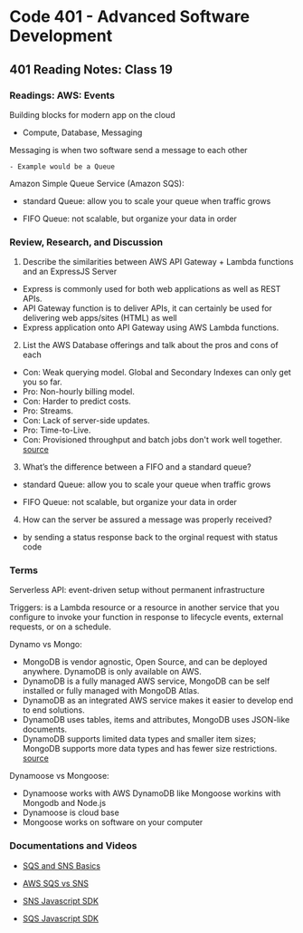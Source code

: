 # Code 401 - Advanced Software Development

## 401 Reading Notes: Class 19

### Readings: AWS: Events

Building blocks for  modern app on the cloud  
  - Compute, Database, Messaging

  Messaging is when two software send a message to each other
    
    - Example would be a Queue
    
Amazon Simple Queue Service (Amazon SQS): 

- standard Queue: allow you to scale your queue when traffic grows

- FIFO Queue: not scalable, but organize your data in order

### Review, Research, and Discussion

1. Describe the similarities between AWS API Gateway + Lambda functions and an ExpressJS Server 

  - Express is commonly used for both web applications as well as REST APIs.
  - API Gateway function is to deliver APIs, it can certainly be used for delivering web apps/sites (HTML) as well
  - Express application onto API Gateway using AWS Lambda functions.

2. List the AWS Database offerings and talk about the pros and cons of each
  - Con: Weak querying model. Global and Secondary Indexes can only get you so far.
  - Pro: Non-hourly billing model.
  - Con: Harder to predict costs. 
  - Pro: Streams. 
  - Con: Lack of server-side updates. 
  - Pro: Time-to-Live. 
  - Con: Provisioned throughput and batch jobs don't work well together. 
    [source](https://matthewbonig.com/2019/06/28/dynamodb-pros-cons/)

3. What’s the difference between a FIFO and a standard queue?

  - standard Queue: allow you to scale your queue when traffic grows

  - FIFO Queue: not scalable, but organize your data in order

4. How can the server be assured a message was properly received?

  - by sending a status response back to the orginal request with status code 

### Terms

Serverless API: event-​driven setup without permanent infrastructure

Triggers: is a Lambda resource or a resource in another service that you configure to invoke your function in response to lifecycle events, external requests, or on a schedule. 

Dynamo vs Mongo: 
- MongoDB is vendor agnostic, Open Source, and can be deployed anywhere. DynamoDB is only available on AWS.
- DynamoDB is a fully managed AWS service, MongoDB can be self installed or fully managed with MongoDB Atlas.
- DynamoDB as an integrated AWS service makes it easier to develop end to end solutions.
- DynamoDB uses tables, items and attributes, MongoDB uses JSON-like documents.
- DynamoDB supports limited data types and smaller item sizes; MongoDB supports more data types and has fewer size restrictions. [source](https://www.xplenty.com/blog/dynamodb-vs-mongodb-differences/)

Dynamoose vs Mongoose: 
- Dynamoose works with AWS DynamoDB like Mongoose workins with Mongodb and Node.js
- Dynamoose is cloud base 
- Mongoose works on software on your computer

### Documentations and Videos

- [SQS and SNS Basics](https://www.youtube.com/watch?v=UesxWuZMZqI)

- [AWS SQS vs SNS](https://medium.com/awesome-cloud/aws-difference-between-sqs-and-sns-61a397bf76c5)

- [SNS Javascript SDK](https://docs.aws.amazon.com/AWSJavaScriptSDK/latest/AWS/SNS.html)

- [SQS Javascript SDK](https://docs.aws.amazon.com/AWSJavaScriptSDK/latest/AWS/SQS.html)
